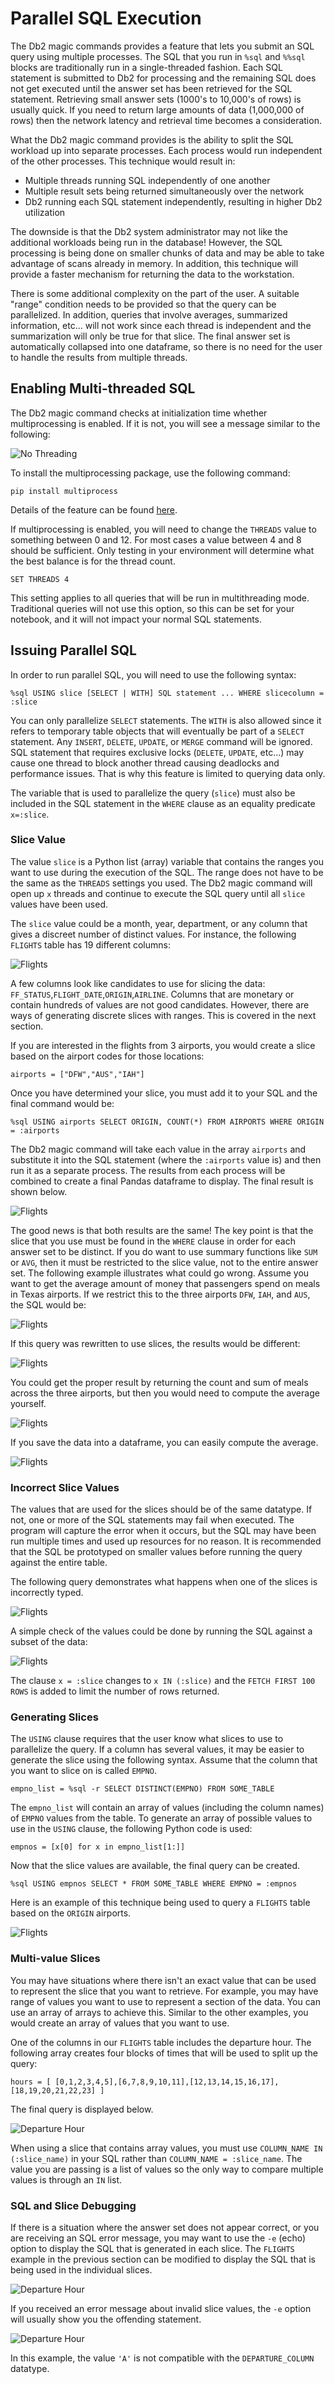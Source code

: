 # Parallel SQL Execution

The Db2 magic commands provides a feature that lets you submit an SQL query using multiple processes. The SQL that you run in `%sql` and `%%sql` blocks are traditionally run in a single-threaded fashion. Each SQL statement is submitted to Db2 for processing and the remaining SQL does not get executed until the answer set has been retrieved for the SQL statement. Retrieving small answer sets (1000's to 10,000's of rows) is usually quick. If you need to return large amounts of data (1,000,000 of rows) then the network latency and retrieval time becomes a consideration.

What the Db2 magic command provides is the ability to split the SQL workload up into separate processes. Each process would run independent of the other processes. This technique would result in:

* Multiple threads running SQL independently of one another
* Multiple result sets being returned simultaneously over the network
* Db2 running each SQL statement independently, resulting in higher Db2 utilization

The downside is that the Db2 system administrator may not like the additional workloads being run in the database! However, the SQL processing is being done on smaller chunks of data and may be able to take advantage of scans already in memory. In addition, this technique will provide a faster mechanism for returning the data to the workstation. 

There is some additional complexity on the part of the user. A suitable "range" condition needs to be provided so that the query can be parallelized. In addition, queries that involve averages, summarized information, etc... will not work since each thread is independent and the summarization will only be true for that slice. The final answer set is automatically collapsed into one dataframe, so there is no need for the user to handle the results from multiple threads. 

## Enabling Multi-threaded SQL

The Db2 magic command checks at initialization time whether multiprocessing is enabled. If it is not, you will see a message similar to the following:

![No Threading](img/no_multithreads.png)

To install the multiprocessing package, use the following command:

```
pip install multiprocess
```

Details of the feature can be found [here](https://pypi.org/project/multiprocess/).

If multiprocessing is enabled, you will need to change the `THREADS` value to something between 0 and 12. For most cases a value between 4 and 8 should be sufficient. Only testing in your environment will determine what the best balance is for the thread count.
```
SET THREADS 4
```

This setting applies to all queries that will be run in multithreading mode. Traditional queries will not use this option, so this can be set for your notebook, and it will not impact your normal SQL statements.

## Issuing Parallel SQL 

In order to run parallel SQL, you will need to use the following syntax:
```
%sql USING slice [SELECT | WITH] SQL statement ... WHERE slicecolumn = :slice
```

You can only parallelize `SELECT` statements. The `WITH` is also allowed since it refers to temporary table objects that will eventually be part of a `SELECT` statement. Any `INSERT`, `DELETE`, `UPDATE`, or `MERGE` command will be ignored. SQL statement that requires exclusive locks (`DELETE`, `UPDATE`, etc...) may cause one thread to block another thread causing deadlocks and performance issues. That is why this feature is limited to querying data only.

The variable that is used to parallelize the query (`slice`) must also be included in the SQL statement in the `WHERE` clause as an equality predicate `x=:slice`. 

### Slice Value

The value `slice` is a Python list (array) variable that contains the ranges you want to use during the execution of the SQL. The range does not have to be the same as the `THREADS` settings you used. The Db2 magic command will open up `x` threads and continue to execute the SQL query until all `slice` values have been used. 

The `slice` value could be a month, year, department, or any column that gives a discreet number of distinct values. For instance, the following `FLIGHTS` table has 19 different columns:

![Flights](img/flights.png)

A few columns look like candidates to use for slicing the data: `FF_STATUS`,`FLIGHT_DATE`,`ORIGIN`,`AIRLINE`. Columns that are monetary or contain hundreds of values are not good candidates. However, there are ways of generating discrete slices with ranges. This is covered in the next section.

If you are interested in the flights from 3 airports, you would create a slice based on the airport codes for those locations:
```
airports = ["DFW","AUS","IAH"]
```

Once you have determined your slice, you must add it to your SQL and the final command would be:
```
%sql USING airports SELECT ORIGIN, COUNT(*) FROM AIRPORTS WHERE ORIGIN = :airports
```

The Db2 magic command will take each value in the array `airports` and substitute it into the SQL statement (where the `:airports` value is) and then run it as a separate process. The results from each process will be combined to create a final Pandas dataframe to display. The final result is shown below.

![Flights](img/parallelresults.png)

The good news is that both results are the same! The key point is that the slice that you use must be found in the `WHERE` clause in order for each answer set to be distinct. If you do want to use summary functions like `SUM` or `AVG`, then it must be restricted to the slice value, not to the entire answer set. The following example illustrates what could go wrong. Assume you want to get the average amount of money that passengers spend on meals in Texas airports. If we restrict this to the three airports `DFW`, `IAH`, and `AUS`, the SQL would be:

![Flights](img/averagemeals.png)

If this query was rewritten to use slices, the results would be different:

![Flights](img/averagewrong.png)

You could get the proper result by returning the count and sum of meals across the three airports, but then you would need to compute the average yourself.

![Flights](img/properaverage.png)

If you save the data into a dataframe, you can easily compute the average.

![Flights](img/computedaverage.png)

### Incorrect Slice Values

The values that are used for the slices should be of the same datatype. If not, one or more of the SQL statements may fail when executed. The program will capture the error when it occurs, but the SQL may have been run multiple times and used up resources for no reason. It is recommended that the SQL be prototyped on smaller values before running the query against the entire table.

The following query demonstrates what happens when one of the slices is incorrectly typed.

![Flights](img/badvalues.png)

A simple check of the values could be done by running the SQL against a subset of the data:

![Flights](img/quickcheck.png)

The clause `x = :slice` changes to `x IN (:slice)` and the `FETCH FIRST 100 ROWS` is added to limit the number of rows returned.

### Generating Slices

The `USING` clause requires that the user know what slices to use to parallelize the query. If a column has several values, it may be easier to generate the slice using the following syntax. Assume that the column that you want to slice on is called `EMPNO`.
```
empno_list = %sql -r SELECT DISTINCT(EMPNO) FROM SOME_TABLE
```

The `empno_list` will contain an array of values (including the column names) of `EMPNO` values from the table. To generate an array of possible values to use in the `USING` clause, the following Python code is used:
```
empnos = [x[0] for x in empno_list[1:]]
```

Now that the slice values are available, the final query can be created.
```
%sql USING empnos SELECT * FROM SOME_TABLE WHERE EMPNO = :empnos
```

Here is an example of this technique being used to query a `FLIGHTS` table based on the `ORIGIN` airports.

![Flights](img/sliceexample.png)

### Multi-value Slices

You may have situations where there isn't an exact value that can be used to represent the slice that you want to retrieve. For example, you may have range of values you want to use to represent a section of the data. You can use an array of arrays to achieve this. Similar to the other examples, you would create an array of values that you want to use.

One of the columns in our `FLIGHTS` table includes the departure hour. The following array creates four blocks of times that will be used to split up the query:
```
hours = [ [0,1,2,3,4,5],[6,7,8,9,10,11],[12,13,14,15,16,17],[18,19,20,21,22,23] ]
```

The final query is displayed below.

![Departure Hour](img/departurehour.png)

When using a slice that contains array values, you must use `COLUMN_NAME IN (:slice_name)` in your SQL rather than `COLUMN_NAME = :slice_name`. The value you are passing is a list of values so the only way to compare multiple values is through an `IN` list.

### SQL and Slice Debugging

If there is a situation where the answer set does not appear correct, or you are receiving an SQL error message, you may want to use the `-e` (echo) option to display the SQL that is generated in each slice. The `FLIGHTS` example in the previous section can be modified to display the SQL that is being used in the individual slices.

![Departure Hour](img/departure_debug.png)

If you received an error message about invalid slice values, the `-e` option will usually show you the offending statement.

![Departure Hour](img/parallelsubstitute.png)

In this example, the value `'A'` is not compatible with the `DEPARTURE_COLUMN` datatype.